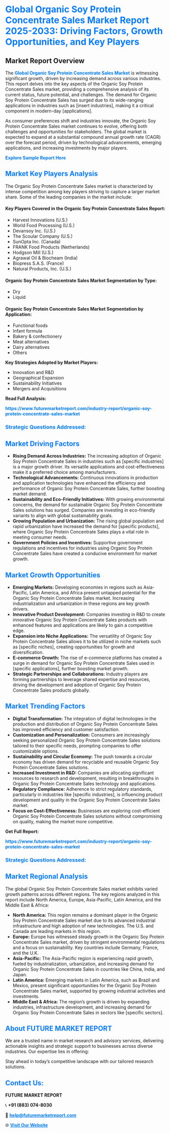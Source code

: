 <h1 style="color: #007BFF;">Global Organic Soy Protein Concentrate Sales Market Report 2025-2033: Driving Factors, Growth Opportunities, and Key Players</h1>

<section id="overview">
<h2>Market Report Overview</h2>
<p>The <a href="https://www.futuremarketreport.com/industry-report/organic-soy-protein-concentrate-sales-market" style="color: #007BFF; text-decoration: none;"><strong>Global Organic Soy Protein Concentrate Sales Market</strong></a> is witnessing significant growth, driven by increasing demand across various industries. This report delves into the key aspects of the Organic Soy Protein Concentrate Sales market, providing a comprehensive analysis of its current status, future potential, and challenges. The demand for Organic Soy Protein Concentrate Sales has surged due to its wide-ranging applications in industries such as [insert industries], making it a critical component in modern-day [applications].</p>
<p>As consumer preferences shift and industries innovate, the Organic Soy Protein Concentrate Sales market continues to evolve, offering both challenges and opportunities for stakeholders. The global market is expected to expand at a substantial compound annual growth rate (CAGR) over the forecast period, driven by technological advancements, emerging applications, and increasing investments by major players.</p>
</section>

<section id="overview">
<p><a href="https://www.futuremarketreport.com/request-sample/reportId=109357" style="color: #007BFF; text-decoration: none;"><strong>Explore Sample Report Here</strong></a></p>
</section>

<section id="key-players">
<h2 style="color: #007BFF;">Market Key Players Analysis</h2>
<p>The Organic Soy Protein Concentrate Sales market is characterized by intense competition among key players striving to capture a larger market share. Some of the leading companies in the market include:</p>
<h4>Key Players Covered in the Organic Soy Protein Concentrate Sales Report:</h4>
<ul><li>Harvest Innovations (U.S.)</li><li>World Food Processing (U.S.)</li><li>Devansoy Inc. (U.S.)</li><li>The Scoular Company (U.S.)</li><li>SunOpta Inc. (Canada)</li><li>FRANK Food Products (Netherlands)</li><li>Hodgson Mill (U.S.)</li><li>Agrawal Oil &amp; Biocheam (India)</li><li>Biopress S.A.S. (France)</li><li>Natural Products, Inc. (U.S.)</li></ul>
<h4>Organic Soy Protein Concentrate Sales Market Segmentation by Type:</h4>
<ul><li>Dry</li><li>Liquid</li></ul>

<h4>Organic Soy Protein Concentrate Sales Market Segmentation by Application:</h4>
<ul><li>Functional foods</li><li>Infant formula</li><li>Bakery &amp; confectionery</li><li>Meat alternatives</li><li>Dairy alternatives</li><li>Others</li></ul>
<p><strong>Key Strategies Adopted by Market Players:</strong></p>
<ul>
<li>Innovation and R&D</li>
<li>Geographical Expansion</li>
<li>Sustainability Initiatives</li>
<li>Mergers and Acquisitions</li>
</ul>
</section>

<section>
<p><strong>Read Full Analysis: </strong></p><a href="https://www.futuremarketreport.com/industry-report/organic-soy-protein-concentrate-sales-market" style="color: #007BFF; text-decoration: none;"><strong>https://www.futuremarketreport.com/industry-report/organic-soy-protein-concentrate-sales-market</strong></a>
<h3 style="color: #007BFF;">Strategic Questions Addressed:</h3>
</section>

<section id="driving-factors">
<h2 style="color: #007BFF;">Market Driving Factors</h2>
<ul>
<li><strong>Rising Demand Across Industries:</strong> The increasing adoption of Organic Soy Protein Concentrate Sales in industries such as [specific industries] is a major growth driver. Its versatile applications and cost-effectiveness make it a preferred choice among manufacturers.</li>
<li><strong>Technological Advancements:</strong> Continuous innovations in production and application technologies have enhanced the efficiency and performance of Organic Soy Protein Concentrate Sales, further boosting market demand.</li>
<li><strong>Sustainability and Eco-Friendly Initiatives:</strong> With growing environmental concerns, the demand for sustainable Organic Soy Protein Concentrate Sales solutions has surged. Companies are investing in eco-friendly variants to align with global sustainability goals.</li>
<li><strong>Growing Population and Urbanization:</strong> The rising global population and rapid urbanization have increased the demand for [specific products], where Organic Soy Protein Concentrate Sales plays a vital role in meeting consumer needs.</li>
<li><strong>Government Policies and Incentives:</strong> Supportive government regulations and incentives for industries using Organic Soy Protein Concentrate Sales have created a conducive environment for market growth.</li>
</ul>
</section>

<section id="growth-opportunities">
<h2 style="color: #007BFF;">Market Growth Opportunities</h2>
<ul>
<li><strong>Emerging Markets:</strong> Developing economies in regions such as Asia-Pacific, Latin America, and Africa present untapped potential for the Organic Soy Protein Concentrate Sales market. Increasing industrialization and urbanization in these regions are key growth drivers.</li>
<li><strong>Innovative Product Development:</strong> Companies investing in R&D to create innovative Organic Soy Protein Concentrate Sales products with enhanced features and applications are likely to gain a competitive edge.</li>
<li><strong>Expansion into Niche Applications:</strong> The versatility of Organic Soy Protein Concentrate Sales allows it to be utilized in niche markets such as [specific niches], creating opportunities for growth and diversification.</li>
<li><strong>E-commerce Growth:</strong> The rise of e-commerce platforms has created a surge in demand for Organic Soy Protein Concentrate Sales used in [specific applications], further boosting market growth.</li>
<li><strong>Strategic Partnerships and Collaborations:</strong> Industry players are forming partnerships to leverage shared expertise and resources, driving the development and adoption of Organic Soy Protein Concentrate Sales products globally.</li>
</ul>
</section>

<section id="trending-factors">
<h2 style="color: #007BFF;">Market Trending Factors</h2>
<ul>
<li><strong>Digital Transformation:</strong> The integration of digital technologies in the production and distribution of Organic Soy Protein Concentrate Sales has improved efficiency and customer satisfaction.</li>
<li><strong>Customization and Personalization:</strong> Consumers are increasingly seeking personalized Organic Soy Protein Concentrate Sales solutions tailored to their specific needs, prompting companies to offer customizable options.</li>
<li><strong>Sustainability and Circular Economy:</strong> The push towards a circular economy has driven demand for recyclable and reusable Organic Soy Protein Concentrate Sales solutions.</li>
<li><strong>Increased Investment in R&D:</strong> Companies are allocating significant resources to research and development, resulting in breakthroughs in Organic Soy Protein Concentrate Sales technology and applications.</li>
<li><strong>Regulatory Compliance:</strong> Adherence to strict regulatory standards, particularly in industries like [specific industries], is influencing product development and quality in the Organic Soy Protein Concentrate Sales market.</li>
<li><strong>Focus on Cost-Effectiveness:</strong> Businesses are exploring cost-efficient Organic Soy Protein Concentrate Sales solutions without compromising on quality, making the market more competitive.</li>
</ul>
</section>

<section>
<p><strong>Get Full Report: </strong></p><a href="https://www.futuremarketreport.com/industry-report/organic-soy-protein-concentrate-sales-market" style="color: #007BFF; text-decoration: none;"><strong>https://www.futuremarketreport.com/industry-report/organic-soy-protein-concentrate-sales-market</strong></a>
<h3 style="color: #007BFF;">Strategic Questions Addressed:</h3>
</section>


<section id="regional-analysis">
<h2 style="color: #007BFF;">Market Regional Analysis</h2>
<p>The global Organic Soy Protein Concentrate Sales market exhibits varied growth patterns across different regions. The key regions analyzed in this report include North America, Europe, Asia-Pacific, Latin America, and the Middle East & Africa:</p>
<ul>
<li><strong>North America:</strong> This region remains a dominant player in the Organic Soy Protein Concentrate Sales market due to its advanced industrial infrastructure and high adoption of new technologies. The U.S. and Canada are leading markets in this region.</li>
<li><strong>Europe:</strong> Europe has witnessed steady growth in the Organic Soy Protein Concentrate Sales market, driven by stringent environmental regulations and a focus on sustainability. Key countries include Germany, France, and the U.K.</li>
<li><strong>Asia-Pacific:</strong> The Asia-Pacific region is experiencing rapid growth, fueled by industrialization, urbanization, and increasing demand for Organic Soy Protein Concentrate Sales in countries like China, India, and Japan.</li>
<li><strong>Latin America:</strong> Emerging markets in Latin America, such as Brazil and Mexico, present significant opportunities for the Organic Soy Protein Concentrate Sales market, supported by growing industrial activities and investments.</li>
<li><strong>Middle East & Africa:</strong> The region’s growth is driven by expanding industries, infrastructure development, and increasing demand for Organic Soy Protein Concentrate Sales in sectors like [specific sectors].</li>
</ul>
</section>

<footer>
<h2 style="color: #007BFF;">About FUTURE MARKET REPORT</h2>
<p>We are a trusted name in market research and advisory services, delivering actionable insights and strategic support to businesses across diverse industries. Our expertise lies in offering:</p>

<p>Stay ahead in today’s competitive landscape with our tailored research solutions.</p>

<h2 style="color: #007BFF;">Contact Us:</h2>
<p><strong>FUTURE MARKET REPORT</strong></p>
<p>📞 <strong>+91 (883) 074-8030</strong></p>
<p>📧 <strong><a href="mailto:help@futuremarketreport.com" style="color: #007BFF;">help@futuremarketreport.com</a></strong></p>
<p>🌐 <strong><a href="https://www.futuremarketreport.com/" style="color: #007BFF;">Visit Our Website</a></strong></p>
</footer>